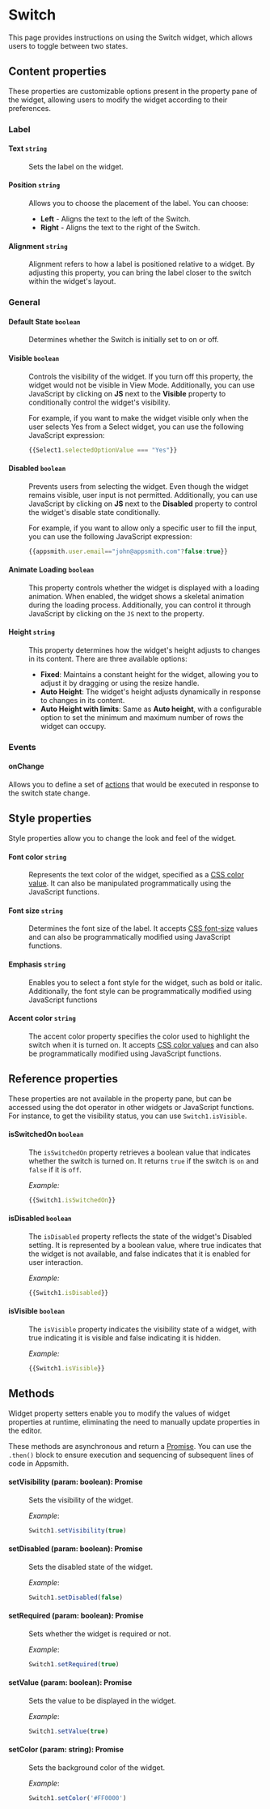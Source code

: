 # Switch

This page provides instructions on using the Switch widget, which allows users to toggle between two states.

<ZoomImage src="/img/switch-img.png" alt="Display Switch" caption="Display Switch" />


## Content properties

These properties are customizable options present in the property pane of the widget, allowing users to modify the widget according to their preferences. 

### Label

#### Text `string`

 <dd>
 Sets the label on the widget. 
 
 </dd>

#### Position `string`
<dd>
 Allows you to choose the placement of the label. You can choose:<br />

 * <b>Left</b> - Aligns the text to the left of the Switch.
 * <b>Right</b> - Aligns the text to the right of the Switch.

</dd>

#### Alignment `string`

<dd>

Alignment refers to how a label is positioned relative to a widget. By adjusting this property, you can bring the label closer to the switch within the widget's layout.

</dd>


### General

#### Default State `boolean`

<dd>

Determines whether the Switch is initially set to on or off.

</dd>

#### Visible `boolean`

<dd>

Controls the visibility of the widget. If you turn off this property, the widget would not be visible in View Mode. Additionally, you can use JavaScript by clicking on **JS** next to the **Visible** property to conditionally control the widget's visibility.

For example, if you want to make the widget visible only when the user selects Yes from a Select widget, you can use the following JavaScript expression: 
```js
{{Select1.selectedOptionValue === "Yes"}}
```

</dd>

#### Disabled `boolean`

<dd>

Prevents users from selecting the widget. Even though the widget remains visible, user input is not permitted. Additionally, you can use JavaScript by clicking on **JS** next to the **Disabled** property to control the widget's disable state conditionally.

For example, if you want to allow only a specific user to fill the input, you can use the following JavaScript expression: 
```js
{{appsmith.user.email=="john@appsmith.com"?false:true}}
```

</dd>

#### Animate Loading `boolean`

<dd>

This property controls whether the widget is displayed with a loading animation. When enabled, the widget shows a skeletal animation during the loading process. Additionally, you can control it through JavaScript by clicking on the <code>JS</code> next to the property.

</dd>

#### Height `string`


<dd>

This property determines how the widget's height adjusts to changes in its content. There are three available options:


* **Fixed**: Maintains a constant height for the widget, allowing you to adjust it by dragging or using the resize handle.
* **Auto Height**: The widget's height adjusts dynamically in response to changes in its content.
* **Auto Height with limits**: Same as **Auto height**, with a configurable option to set the minimum and maximum number of rows the widget can occupy.


</dd>

### Events

#### onChange

Allows you to define a set of [actions](/reference/appsmith-framework/widget-actions) that would be executed in response to the switch state change.


## Style properties
Style properties allow you to change the look and feel of the widget.

#### Font color `string`

<dd>

Represents the text color of the widget, specified as a [CSS color value](https://developer.mozilla.org/en-US/docs/Web/CSS/color).  It can also be manipulated programmatically using the JavaScript functions.

</dd>

#### Font size `string`

<dd>

Determines the font size of the label. It accepts [CSS font-size](https://developer.mozilla.org/en-US/docs/Web/CSS/font-size) values and can also be programmatically modified using JavaScript functions.

</dd>

#### Emphasis `string`
<dd>
Enables you to select a font style for the widget, such as bold or italic. Additionally, the font style can be programmatically modified using JavaScript functions
</dd>

#### Accent color `string`

<dd>

The accent color property specifies the color used to highlight the switch when it is turned on. It accepts [CSS color values](https://developer.mozilla.org/en-US/docs/Web/CSS/color) and can also be programmatically modified using JavaScript functions.

</dd>



## Reference properties
These properties are not available in the property pane, but can be accessed using the dot operator in other widgets or JavaScript functions. For instance, to get the visibility status, you can use `Switch1.isVisible`.

#### isSwitchedOn `boolean`

<dd>

The `isSwitchedOn` property retrieves a boolean value that indicates whether the switch is turned on. It returns `true` if the switch is `on` and `false` if it is `off`.

*Example:*

```js
{{Switch1.isSwitchedOn}}
```


</dd>


#### isDisabled `boolean`

<dd>

The `isDisabled` property reflects the state of the widget's Disabled setting. It is represented by a boolean value, where true indicates that the widget is not available, and false indicates that it is enabled for user interaction.

*Example:*

```js
{{Switch1.isDisabled}}
```


</dd>

#### isVisible `boolean`
<dd>

The `isVisible` property indicates the visibility state of a widget, with true indicating it is visible and false indicating it is hidden.

*Example:*

```js
{{Switch1.isVisible}}
```


</dd>

## Methods

Widget property setters enable you to modify the values of widget properties at runtime, eliminating the need to manually update properties in the editor.

These methods are asynchronous and return a [Promise](/core-concepts/writing-code/javascript-promises#using-promises-in-appsmith). You can use the `.then()` block to ensure execution and sequencing of subsequent lines of code in Appsmith.


#### setVisibility (param: boolean): Promise

<dd>

Sets the visibility of the widget.

*Example*:

```js
Switch1.setVisibility(true)
```

</dd>


#### setDisabled (param: boolean): Promise

<dd>

Sets the disabled state of the widget.

*Example*:

```js
Switch1.setDisabled(false)
```



</dd>


#### setRequired (param: boolean): Promise

<dd>

Sets whether the widget is required or not.

*Example*:

```js
Switch1.setRequired(true)
```

</dd>

#### setValue (param: boolean): Promise

<dd>

Sets the value to be displayed in the widget.

*Example*:

```js
Switch1.setValue(true)
```


</dd>


#### setColor (param: string): Promise

<dd>

Sets the background color of the widget.

*Example*:

```js
Switch1.setColor('#FF0000')
```


</dd>
